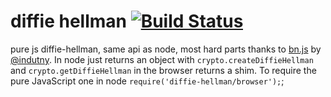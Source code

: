 diffie hellman [![Build Status](https://travis-ci.org/crypto-browserify/diffie-hellman.svg)](https://travis-ci.org/crypto-browserify/diffie-hellman)
====

pure js diffie-hellman, same api as node, most hard parts thanks to [bn.js](https://www.npmjs.org/package/bn.js) by [@indutny](https://github.com/indutny).  In node just returns an object with `crypto.createDiffieHellman` and `crypto.getDiffieHellman` in the browser returns a shim. To require the pure JavaScript one in node `require('diffie-hellman/browser');`;
